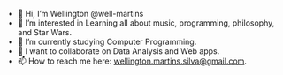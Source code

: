 - 👋 Hi, I’m Wellington @well-martins
- 👀 I’m interested in Learning all about music, programming, philosophy, and Star Wars.
- 🌱 I’m currently studying Computer Programming.
- 💞️ I want to collaborate on Data Analysis and Web apps.
- 📫 How to reach me here: wellington.martins.silva@gmail.com.

<!---
Well-Mart/Well-Mart is a ✨ special ✨ repository because its `README.md` (this file) appears on your GitHub profile.
You can click the Preview link to take a look at your changes.
--->
